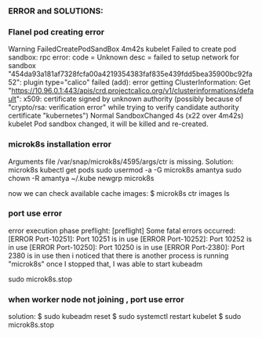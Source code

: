 ### ERROR and SOLUTIONS:

### Flanel pod creating error
Warning  FailedCreatePodSandBox  4m42s                kubelet  Failed to create pod sandbox: rpc error: code = Unknown desc = failed to setup network for sandbox "454da93a181af7328fcfa00a4219354383faf835e439fdd5bea35900bc92fa52": plugin type="calico" failed (add): error getting ClusterInformation: Get "https://10.96.0.1:443/apis/crd.projectcalico.org/v1/clusterinformations/default": x509: certificate signed by unknown authority (possibly because of "crypto/rsa: verification error" while trying to verify candidate authority certificate "kubernetes")
  Normal   SandboxChanged          4s (x22 over 4m42s)  kubelet  Pod sandbox changed, it will be killed and re-created.


### microk8s installation error
Arguments file /var/snap/microk8s/4595/args/ctr is missing.
Solution:
microk8s kubectl get pods
sudo usermod -a -G microk8s amantya
sudo chown -R amantya ~/.kube
newgrp microk8s

now we can check available cache images:
$ microk8s ctr images ls

### port use error
error execution phase preflight: [preflight] Some fatal errors occurred:
    [ERROR Port-10251]: Port 10251 is in use
    [ERROR Port-10252]: Port 10252 is in use
    [ERROR Port-10250]: Port 10250 is in use
    [ERROR Port-2380]: Port 2380 is in use
then i noticed that there is another process is running "microk8s" once I stopped that, I was able to start kubeadm

sudo microk8s.stop

### when worker node not joining , port use error
solution:
$ sudo kubeadm reset
$ sudo systemctl restart kubelet
$ sudo microk8s.stop